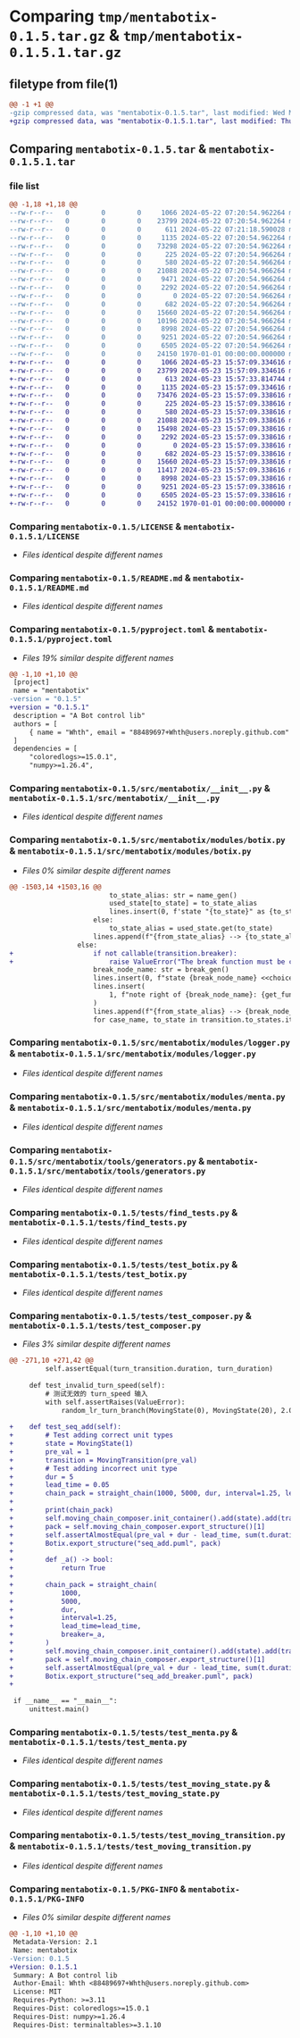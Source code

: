 # Comparing `tmp/mentabotix-0.1.5.tar.gz` & `tmp/mentabotix-0.1.5.1.tar.gz`

## filetype from file(1)

```diff
@@ -1 +1 @@
-gzip compressed data, was "mentabotix-0.1.5.tar", last modified: Wed May 22 07:21:18 2024, max compression
+gzip compressed data, was "mentabotix-0.1.5.1.tar", last modified: Thu May 23 15:57:33 2024, max compression
```

## Comparing `mentabotix-0.1.5.tar` & `mentabotix-0.1.5.1.tar`

### file list

```diff
@@ -1,18 +1,18 @@
--rw-r--r--   0        0        0     1066 2024-05-22 07:20:54.962264 mentabotix-0.1.5/LICENSE
--rw-r--r--   0        0        0    23799 2024-05-22 07:20:54.962264 mentabotix-0.1.5/README.md
--rw-r--r--   0        0        0      611 2024-05-22 07:21:18.590028 mentabotix-0.1.5/pyproject.toml
--rw-r--r--   0        0        0     1135 2024-05-22 07:20:54.962264 mentabotix-0.1.5/src/mentabotix/__init__.py
--rw-r--r--   0        0        0    73298 2024-05-22 07:20:54.962264 mentabotix-0.1.5/src/mentabotix/modules/botix.py
--rw-r--r--   0        0        0      225 2024-05-22 07:20:54.966264 mentabotix-0.1.5/src/mentabotix/modules/exceptions.py
--rw-r--r--   0        0        0      580 2024-05-22 07:20:54.966264 mentabotix-0.1.5/src/mentabotix/modules/logger.py
--rw-r--r--   0        0        0    21088 2024-05-22 07:20:54.966264 mentabotix-0.1.5/src/mentabotix/modules/menta.py
--rw-r--r--   0        0        0     9471 2024-05-22 07:20:54.966264 mentabotix-0.1.5/src/mentabotix/tools/composers.py
--rw-r--r--   0        0        0     2292 2024-05-22 07:20:54.966264 mentabotix-0.1.5/src/mentabotix/tools/generators.py
--rw-r--r--   0        0        0        0 2024-05-22 07:20:54.966264 mentabotix-0.1.5/tests/__init__.py
--rw-r--r--   0        0        0      682 2024-05-22 07:20:54.966264 mentabotix-0.1.5/tests/find_tests.py
--rw-r--r--   0        0        0    15660 2024-05-22 07:20:54.966264 mentabotix-0.1.5/tests/test_botix.py
--rw-r--r--   0        0        0    10196 2024-05-22 07:20:54.966264 mentabotix-0.1.5/tests/test_composer.py
--rw-r--r--   0        0        0     8998 2024-05-22 07:20:54.966264 mentabotix-0.1.5/tests/test_menta.py
--rw-r--r--   0        0        0     9251 2024-05-22 07:20:54.966264 mentabotix-0.1.5/tests/test_moving_state.py
--rw-r--r--   0        0        0     6505 2024-05-22 07:20:54.966264 mentabotix-0.1.5/tests/test_moving_transition.py
--rw-r--r--   0        0        0    24150 1970-01-01 00:00:00.000000 mentabotix-0.1.5/PKG-INFO
+-rw-r--r--   0        0        0     1066 2024-05-23 15:57:09.334616 mentabotix-0.1.5.1/LICENSE
+-rw-r--r--   0        0        0    23799 2024-05-23 15:57:09.334616 mentabotix-0.1.5.1/README.md
+-rw-r--r--   0        0        0      613 2024-05-23 15:57:33.814744 mentabotix-0.1.5.1/pyproject.toml
+-rw-r--r--   0        0        0     1135 2024-05-23 15:57:09.334616 mentabotix-0.1.5.1/src/mentabotix/__init__.py
+-rw-r--r--   0        0        0    73476 2024-05-23 15:57:09.338616 mentabotix-0.1.5.1/src/mentabotix/modules/botix.py
+-rw-r--r--   0        0        0      225 2024-05-23 15:57:09.338616 mentabotix-0.1.5.1/src/mentabotix/modules/exceptions.py
+-rw-r--r--   0        0        0      580 2024-05-23 15:57:09.338616 mentabotix-0.1.5.1/src/mentabotix/modules/logger.py
+-rw-r--r--   0        0        0    21088 2024-05-23 15:57:09.338616 mentabotix-0.1.5.1/src/mentabotix/modules/menta.py
+-rw-r--r--   0        0        0    15498 2024-05-23 15:57:09.338616 mentabotix-0.1.5.1/src/mentabotix/tools/composers.py
+-rw-r--r--   0        0        0     2292 2024-05-23 15:57:09.338616 mentabotix-0.1.5.1/src/mentabotix/tools/generators.py
+-rw-r--r--   0        0        0        0 2024-05-23 15:57:09.338616 mentabotix-0.1.5.1/tests/__init__.py
+-rw-r--r--   0        0        0      682 2024-05-23 15:57:09.338616 mentabotix-0.1.5.1/tests/find_tests.py
+-rw-r--r--   0        0        0    15660 2024-05-23 15:57:09.338616 mentabotix-0.1.5.1/tests/test_botix.py
+-rw-r--r--   0        0        0    11417 2024-05-23 15:57:09.338616 mentabotix-0.1.5.1/tests/test_composer.py
+-rw-r--r--   0        0        0     8998 2024-05-23 15:57:09.338616 mentabotix-0.1.5.1/tests/test_menta.py
+-rw-r--r--   0        0        0     9251 2024-05-23 15:57:09.338616 mentabotix-0.1.5.1/tests/test_moving_state.py
+-rw-r--r--   0        0        0     6505 2024-05-23 15:57:09.338616 mentabotix-0.1.5.1/tests/test_moving_transition.py
+-rw-r--r--   0        0        0    24152 1970-01-01 00:00:00.000000 mentabotix-0.1.5.1/PKG-INFO
```

### Comparing `mentabotix-0.1.5/LICENSE` & `mentabotix-0.1.5.1/LICENSE`

 * *Files identical despite different names*

### Comparing `mentabotix-0.1.5/README.md` & `mentabotix-0.1.5.1/README.md`

 * *Files identical despite different names*

### Comparing `mentabotix-0.1.5/pyproject.toml` & `mentabotix-0.1.5.1/pyproject.toml`

 * *Files 19% similar despite different names*

```diff
@@ -1,10 +1,10 @@
 [project]
 name = "mentabotix"
-version = "0.1.5"
+version = "0.1.5.1"
 description = "A Bot control lib"
 authors = [
     { name = "Whth", email = "88489697+Whth@users.noreply.github.com" },
 ]
 dependencies = [
     "coloredlogs>=15.0.1",
     "numpy>=1.26.4",
```

### Comparing `mentabotix-0.1.5/src/mentabotix/__init__.py` & `mentabotix-0.1.5.1/src/mentabotix/__init__.py`

 * *Files identical despite different names*

### Comparing `mentabotix-0.1.5/src/mentabotix/modules/botix.py` & `mentabotix-0.1.5.1/src/mentabotix/modules/botix.py`

 * *Files 0% similar despite different names*

```diff
@@ -1503,14 +1503,16 @@
                         to_state_alias: str = name_gen()
                         used_state[to_state] = to_state_alias
                         lines.insert(0, f'state "{to_state}" as {to_state_alias}\n')
                     else:
                         to_state_alias = used_state.get(to_state)
                     lines.append(f"{from_state_alias} --> {to_state_alias}\n")
                 else:
+                    if not callable(transition.breaker):
+                        raise ValueError("The break function must be callable. Since branch must need a valid breaker.")
                     break_node_name: str = break_gen()
                     lines.insert(0, f"state {break_node_name} <<choice>>\n")
                     lines.insert(
                         1, f"note right of {break_node_name}: {get_function_annotations(transition.breaker)}\n"
                     )
                     lines.append(f"{from_state_alias} --> {break_node_name}\n")
                     for case_name, to_state in transition.to_states.items():
```

### Comparing `mentabotix-0.1.5/src/mentabotix/modules/logger.py` & `mentabotix-0.1.5.1/src/mentabotix/modules/logger.py`

 * *Files identical despite different names*

### Comparing `mentabotix-0.1.5/src/mentabotix/modules/menta.py` & `mentabotix-0.1.5.1/src/mentabotix/modules/menta.py`

 * *Files identical despite different names*

### Comparing `mentabotix-0.1.5/src/mentabotix/tools/generators.py` & `mentabotix-0.1.5.1/src/mentabotix/tools/generators.py`

 * *Files identical despite different names*

### Comparing `mentabotix-0.1.5/tests/find_tests.py` & `mentabotix-0.1.5.1/tests/find_tests.py`

 * *Files identical despite different names*

### Comparing `mentabotix-0.1.5/tests/test_botix.py` & `mentabotix-0.1.5.1/tests/test_botix.py`

 * *Files identical despite different names*

### Comparing `mentabotix-0.1.5/tests/test_composer.py` & `mentabotix-0.1.5.1/tests/test_composer.py`

 * *Files 3% similar despite different names*

```diff
@@ -271,10 +271,42 @@
         self.assertEqual(turn_transition.duration, turn_duration)
 
     def test_invalid_turn_speed(self):
         # 测试无效的 turn_speed 输入
         with self.assertRaises(ValueError):
             random_lr_turn_branch(MovingState(0), MovingState(20), 2.0, -1, 1.5, 1.5)  # Invalid turn_speed
 
+    def test_seq_add(self):
+        # Test adding correct unit types
+        state = MovingState(1)
+        pre_val = 1
+        transition = MovingTransition(pre_val)
+        # Test adding incorrect unit type
+        dur = 5
+        lead_time = 0.05
+        chain_pack = straight_chain(1000, 5000, dur, interval=1.25, lead_time=lead_time)
+
+        print(chain_pack)
+        self.moving_chain_composer.init_container().add(state).add(transition).concat(*chain_pack)
+        pack = self.moving_chain_composer.export_structure()[1]
+        self.assertAlmostEqual(pre_val + dur - lead_time, sum(t.duration for t in pack))
+        Botix.export_structure("seq_add.puml", pack)
+
+        def _a() -> bool:
+            return True
+
+        chain_pack = straight_chain(
+            1000,
+            5000,
+            dur,
+            interval=1.25,
+            lead_time=lead_time,
+            breaker=_a,
+        )
+        self.moving_chain_composer.init_container().add(state).add(transition).concat(*chain_pack)
+        pack = self.moving_chain_composer.export_structure()[1]
+        self.assertAlmostEqual(pre_val + dur - lead_time, sum(t.duration for t in pack))
+        Botix.export_structure("seq_add_breaker.puml", pack)
+
 
 if __name__ == "__main__":
     unittest.main()
```

### Comparing `mentabotix-0.1.5/tests/test_menta.py` & `mentabotix-0.1.5.1/tests/test_menta.py`

 * *Files identical despite different names*

### Comparing `mentabotix-0.1.5/tests/test_moving_state.py` & `mentabotix-0.1.5.1/tests/test_moving_state.py`

 * *Files identical despite different names*

### Comparing `mentabotix-0.1.5/tests/test_moving_transition.py` & `mentabotix-0.1.5.1/tests/test_moving_transition.py`

 * *Files identical despite different names*

### Comparing `mentabotix-0.1.5/PKG-INFO` & `mentabotix-0.1.5.1/PKG-INFO`

 * *Files 0% similar despite different names*

```diff
@@ -1,10 +1,10 @@
 Metadata-Version: 2.1
 Name: mentabotix
-Version: 0.1.5
+Version: 0.1.5.1
 Summary: A Bot control lib
 Author-Email: Whth <88489697+Whth@users.noreply.github.com>
 License: MIT
 Requires-Python: >=3.11
 Requires-Dist: coloredlogs>=15.0.1
 Requires-Dist: numpy>=1.26.4
 Requires-Dist: terminaltables>=3.1.10
```

